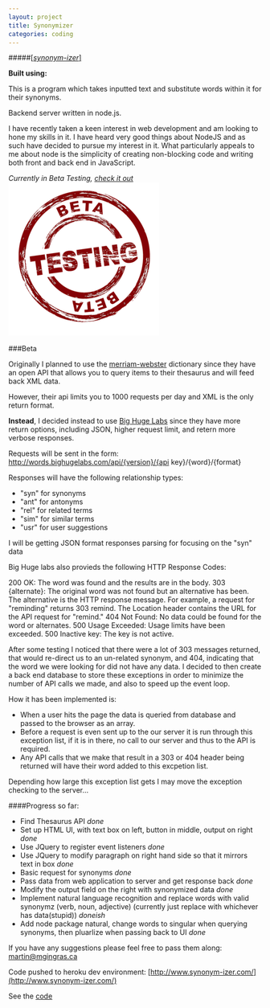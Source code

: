```yaml
---
layout: project
title: Synonymizer
categories: coding
---
```


#####[\[*synonym-izer*\]](www.synonym-izer.com)

<p><strong>Built using:</strong>&nbsp;&nbsp;<span title="node.js" class="pict-prog-nodejs01 icon-2x"> </span>&nbsp;<span title="MongoDB" class="pict-dbs-mongodb icon-2x"> </span>&nbsp;<span title="JavaScript" class="pict-prog-js02 icon-2x"> </span>&nbsp;<span title="JQuery" class="pict-prog-jquery icon-2x"> </span>&nbsp;<span title="HTML5" class="pict-html5-01 icon-2x"> </span>&nbsp;<span title="CSS3" class="pict-css3-01 icon-2x"> </span></p>

This is a program which takes inputted text and substitute words within it for their synonyms.

Backend server written in node.js.   

I have recently taken a keen interest in web development and am looking to hone my skills in it. I have heard very good things about NodeJS and as such have decided to pursue my interest in it. What particularly appeals to me about node is the simplicity of creating non-blocking code and writing both front and back end in JavaScript.    
  
*Currently in Beta Testing, [check it out](http://www.synonym-izer.com/)*   
![In Beta Testing](/img/beta.png "In Beta Testing")

<!-- abridge -->

###Beta

Originally I planned to use the [merriam-webster](http://www.dictionaryapi.com/) dictionary since they have an open API that allows you to query items to their thesaurus and will feed back XML data.   

However, their api limits you to 1000 requests per day and XML is the only return format.

**Instead**, I decided instead to use [Big Huge Labs](http://words.bighugelabs.com/api.php) since they have more return options, including JSON, higher request limit, and retern more verbose responses.

Requests will be sent in the form: http://words.bighugelabs.com/api/{version}/{api key}/{word}/{format}

Responses will have the following relationship types:
- "syn" for synonyms
- "ant" for antonyms
- "rel" for related terms
- "sim" for similar terms
- "usr" for user suggestions

I will be getting JSON format responses parsing for focusing on the "syn" data

Big Huge labs also provieds the following HTTP Response Codes:

200 OK: The word was found and the results are in the body.
303 {alternate}: The original word was not found but an alternative has been. The alternative is the HTTP response message. For example, a request for "reminding" returns 303 remind. The Location header contains the URL for the API request for "remind."
404 Not Found: No data could be found for the word or alternates.
500 Usage Exceeded: Usage limits have been exceeded.
500 Inactive key: The key is not active.


After some testing I noticed that there were a lot of 303 messages returned, that would re-direct us to an un-related synonym, and 404, indicating that the word we were looking for did not have any data. I decided to then create a back end database to store these exceptions in order to minimize the number of API calls we made, and also to speed up the event loop.

How it has been implemented is:
- When a user hits the page the data is queried from database and passed to the browser as an array.
- Before a request is even sent up to the our server it is run through this exception list, if it is in there, no call to our server and thus to the API is required.
- Any API calls that we make that result in a 303 or 404 header being returned will have their word added to this excpetion list.

Depending how large this exception list gets I may move the exception checking to the server...

####Progress so far:

- Find Thesaurus API *done*
- Set up HTML UI, with text box on left, button in middle, output on right *done*
- Use JQuery to register event listeners *done*
- Use JQuery to modify paragraph on right hand side so that it mirrors text in box *done*
- Basic request for synonyms *done*
- Pass data from web application to server and get response back *done*
- Modify the output field on the right with synonymized data *done*
- Implement natural language recognition and replace words with valid synonymz (verb, noun, adjective) (currently just replace with whichever has data(stupid)) *doneish*
- Add node package natural, change words to singular when querying synonyms, then pluarlize when passing back to UI *done*

<div>
<p>If you have any suggestions please feel free to pass them along: <a href="mailto:martin@mgingras.ca?Subject=Synonymizer%20Suggestion" title="Email Me!">martin@mgingras.ca</a></p>
</div>




Code pushed to heroku dev environment: [http://www.synonym-izer.com/](http://www.synonym-izer.com/)

See the [code](https://github.com/mgingras/synonymizer)
